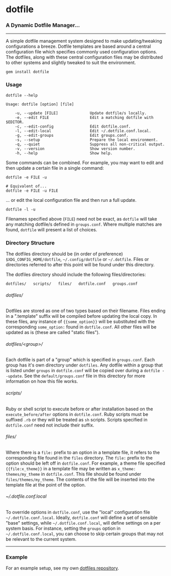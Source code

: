 dotfile
=========

### A Dynamic Dotfile Manager...

---

A simple dotfile management system designed to make updating/tweaking configurations a breeze. Dotfile templates are based around a central configuration file which specifies commonly used configuration options. The dotfiles, along with these central configuration files may be distributed to other systems and slightly tweaked to suit the environment.

    gem install dotfile

### Usage

    dotfile --help

    Usage: dotfile [option] [file]

        -u, --update [FILE]              Update dotfile/s locally.
        -e, --edit FILE                  Edit a matching dotfile with $EDITOR.
        -c, --edit-config                Edit dotfile.conf.
        -l, --edit-local                 Edit ~/.dotfile.conf.local.
        -g, --edit-groups                Edit groups.conf.
        -s, --setup                      Prepare the local environment.
        -q, --quiet                      Suppress all non-critical output.
        -v, --version                    Show version number.
        -h, --help                       Show help.

Some commands can be combined. For example, you may want to edit and then update a certain file in a single command:

    dotfile -e FILE -u

    # Equivalent of...
    dotfile -e FILE -u FILE

... or edit the local configuration file and then run a full update.

    dotfile -l -u

Filenames specified above (`FILE`) need not be exact, as `dotfile` will take any matching dotfile/s defined in `groups.conf`. Where multiple matches are found, `dotfile` will present a list of choices.


### Directory Structure

The dotfiles directory should be (in order of preference) `$XDG_CONFIG_HOME/dotfile`, `~/.config/dotfile` or `~/.dotfile`. Files or directories referred to after this point will be found under this directory.

The dotfiles directory should include the following files/directories:

    dotfiles/   scripts/   files/   dotfile.conf   groups.conf

###### dotfiles/

Dotfiles are stored as one of two types based on their filename. Files ending in a ".template" suffix will be compiled before updating the local copy. In these files, any instance of `{{some_option}}` will be substituted with the corresponding `some_option:` found in `dotfile.conf`. All other files will be updated as is (these are called "static files"). 

###### dotfiles/\<group\>/

Each dotfile is part of a "group" which is specified in `groups.conf`. Each group has it's own directory under `dotfiles`. Any dotfile within a group that is listed under `groups` in `dotfile.conf` will be copied over during a `dotfile --update`. See the `default/groups.conf` file in this directory for more information on how this file works.

###### scripts/

Ruby or shell script to execute before or after installation based on the `execute_before/after` options in `dotfile.conf`. Ruby scripts must be suffixed `.rb` or they will be treated as `sh` scripts. Scripts specified in `dotfile.conf` need not include their suffix.

###### files/

Where there is a `file:` prefix to an option in a template file, it refers to the corresponding file found in the `files` directory. The `file:` prefix to the option should be left off in `dotfile.conf`. For example, a theme file specified `{{file:x_theme}}` in a template file may be written as `x_theme: themes/my_theme` in `dotfile.conf`. This file should be found under `files/themes/my_theme`. The contents of the file will be inserted into the template file at the point of the option.

###### ~/.dotfile.conf.local

To override options in `dotfile.conf`, use the "local" configuration file `~/.dotfile.conf.local`. Ideally, `dotfile.conf` will define a set of sensible "base" settings, while `~/.dotfile.conf.local`, will define settings on a per system basis. For instance, setting the `groups` option in `~/.dotfile.conf.local`, you can choose to skip certain groups that may not be relevant to the current system.

------

### Example

For an example setup, see my own [dotfiles repository][0].

[0]: http://github.com/kelseyjudson/dotfiles
